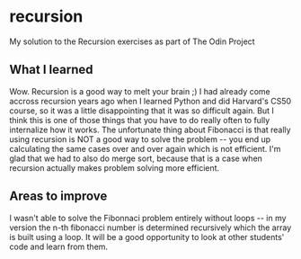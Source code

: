 # recursion
My solution to the Recursion exercises as part of The Odin Project

## What I learned
Wow. Recursion is a good way to melt your brain ;)  I had already come accross recursion years ago when I learned Python and did Harvard's CS50 course, so it was a little disappointing that it was so difficult again. But I think this is one of those things that you have to do really often to fully internalize how it works. The unfortunate thing about Fibonacci is that really using recursion is NOT a good way to solve the problem -- you end up calculating the same cases over and over again which is not efficient. I'm glad that we had to also do merge sort, because that is a case when recursion actually makes problem solving more efficient.

## Areas to improve
I wasn't able to solve the Fibonnaci problem entirely without loops -- in my version the n-th fibonacci number is determined recursively which the array is built using a loop. It will be a good opportunity to look at other students' code and learn from them.